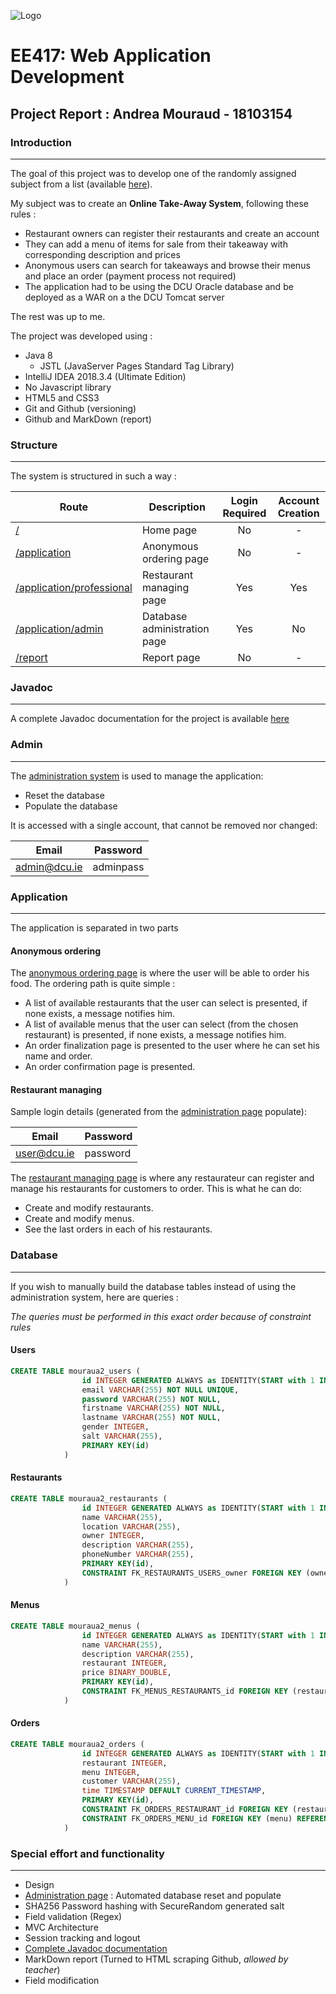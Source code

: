 ![Logo](https://hardwareassociation.ie/wp-content/uploads/2017/12/Dcu-logo.png)
# EE417: Web Application Development

## Project Report : Andrea Mouraud - 18103154

### Introduction
***
The goal of this project was to develop one of the randomly assigned subject from a list (available [here](http://ee417.eeng.dcu.ie/home/assignment)).

My subject was to create an **Online Take-Away System**, following these rules :
- Restaurant owners can register their restaurants and create an account
- They can add a menu of items for sale from their takeaway with corresponding description and prices
- Anonymous users can search for takeaways and browse their menus and place an order  (payment process not required)
- The application had to be using the DCU Oracle database and be deployed as a WAR on a the DCU Tomcat server 

The rest was up to me.

The project was developed using :
* Java 8
    * JSTL (JavaServer Pages Standard Tag Library)
* IntelliJ IDEA 2018.3.4 (Ultimate Edition)
* No Javascript library 
* HTML5 and CSS3
* Git and Github (versioning)
* Github and MarkDown (report) 

### Structure
***
The system is structured in such a way :
	
| Route                                                                                      | Description                  | Login Required | Account Creation |
|--------------------------------------------------------------------------------------------|------------------------------|:--------------:|:----------------:|
| [/](http://ssd.eeng.dcu.ie:8091/mouraua2/)                                                 | Home page                    | No             | -                |
| [/application](http://ssd.eeng.dcu.ie:8091/mouraua2/application)                           | Anonymous ordering page      | No             | -                |
| [/application/professional](http://ssd.eeng.dcu.ie:8091/mouraua2/application/professional) | Restaurant managing page     | Yes            | Yes              |
| [/application/admin](http://ssd.eeng.dcu.ie:8091/mouraua2/application/admin)               | Database administration page | Yes            | No               |
| [/report](http://ssd.eeng.dcu.ie:8091/mouraua2/report)                                     | Report page                  | No             | -                |

### Javadoc
***
A complete Javadoc documentation for the project is available [here](https://andreamouraud.github.io/)


### Admin 
***
The [administration system](http://ssd.eeng.dcu.ie:8091/mouraua2/application/admin) is used to manage the application:
- Reset the database
- Populate the database

It is accessed with a single account, that cannot be removed nor changed:

| Email        | Password  |
|--------------|-----------|
| admin@dcu.ie | adminpass |

### Application
***
The application is separated in two parts

#### Anonymous ordering

The [anonymous ordering page](http://ssd.eeng.dcu.ie:8091/application/mouraua2/) is where the user will be able to order his food.
The ordering path is quite simple :
* A list of available restaurants that the user can select is presented, if none exists, a message notifies him.
* A list of available menus that the user can select (from the chosen restaurant) is presented, if none exists, a message notifies him.
* An order finalization page is presented to the user where he can set his name and order.
* An order confirmation page is presented.

#### Restaurant managing 

Sample login details (generated from the [administration page](http://ssd.eeng.dcu.ie:8091/mouraua2/application/admin) populate):

| Email        | Password  |
|--------------|-----------|
| user@dcu.ie  | password  |

The [restaurant managing page](http://ssd.eeng.dcu.ie:8091/mouraua2/application/professional) is where any restaurateur can register and manage his restaurants for customers to order.
This is what he can do:
* Create and modify restaurants.
* Create and modify menus.
* See the last orders in each of his restaurants.

### Database
***
If you wish to manually build the database tables instead of using the administration system, here are queries :

*The queries must be performed in this exact order because of constraint rules*

#### Users

```sql
CREATE TABLE mouraua2_users (
                id INTEGER GENERATED ALWAYS as IDENTITY(START with 1 INCREMENT by 1),
                email VARCHAR(255) NOT NULL UNIQUE,
                password VARCHAR(255) NOT NULL,
                firstname VARCHAR(255) NOT NULL,
                lastname VARCHAR(255) NOT NULL,
                gender INTEGER,
                salt VARCHAR(255),
                PRIMARY KEY(id)
            )
```

#### Restaurants

```sql
CREATE TABLE mouraua2_restaurants (
                id INTEGER GENERATED ALWAYS as IDENTITY(START with 1 INCREMENT by 1),
                name VARCHAR(255),
                location VARCHAR(255),
                owner INTEGER,
                description VARCHAR(255),
                phoneNumber VARCHAR(255),
                PRIMARY KEY(id),
                CONSTRAINT FK_RESTAURANTS_USERS_owner FOREIGN KEY (owner) REFERENCES MOURAUA2_USERS(ID) ON DELETE SET NULL
            )
```

#### Menus

```sql
CREATE TABLE mouraua2_menus (
                id INTEGER GENERATED ALWAYS as IDENTITY(START with 1 INCREMENT by 1),
                name VARCHAR(255),
                description VARCHAR(255),
                restaurant INTEGER,
                price BINARY_DOUBLE,
                PRIMARY KEY(id),
                CONSTRAINT FK_MENUS_RESTAURANTS_id FOREIGN KEY (restaurant) REFERENCES MOURAUA2_RESTAURANTS(ID) ON DELETE SET NULL
            )
```

#### Orders

```sql
CREATE TABLE mouraua2_orders (
                id INTEGER GENERATED ALWAYS as IDENTITY(START with 1 INCREMENT by 1),
                restaurant INTEGER,
                menu INTEGER,
                customer VARCHAR(255),
                time TIMESTAMP DEFAULT CURRENT_TIMESTAMP,
                PRIMARY KEY(id),
                CONSTRAINT FK_ORDERS_RESTAURANT_id FOREIGN KEY (restaurant) REFERENCES MOURAUA2_RESTAURANTS(ID) ON DELETE SET NULL,
                CONSTRAINT FK_ORDERS_MENU_id FOREIGN KEY (menu) REFERENCES MOURAUA2_MENUS(ID) ON DELETE SET NULL
            )
```

### Special effort and functionality 
***
* Design
* [Administration page](http://ssd.eeng.dcu.ie:8091/mouraua2/application/admin) : Automated database reset and populate
* SHA256 Password hashing with SecureRandom generated salt
* Field validation (Regex)
* MVC Architecture
* Session tracking and logout
* [Complete Javadoc documentation](https://andreamouraud.github.io/)
* MarkDown report (Turned to HTML scraping Github, *allowed by teacher*)
* Field modification 

